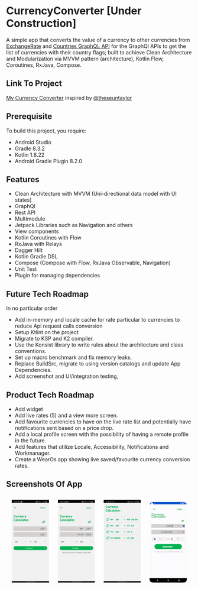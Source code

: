 # CurrencyConverter [Under Construction]
A simple app that converts the value of a currency to other currencies from [ExchangeRate](https://exchangerate.host/) and [Countries GraphQL API](https://countries.trevorblades.com/graphql) for the GraphQl APIs to get the list of currencies with their country flags; built to achieve Clean Architecture and Modularization via MVVM pattern (architecture), Kotlin Flow, Coroutines, RxJava, Compose. 

## Link To Project
[My Currency Converter](https://github.com/damade/CurrencyConverter) inspired by [@theseuntaylor](https://github.com/theseuntaylor)

## Prerequisite
To build this project, you require:
- Android Studio 
- Gradle 8.3.2
- Kotlin 1.8.22
- Android Gradle Plugin 8.2.0

## Features
* Clean Architecture with MVVM (Uni-directional data model with UI states)
* GraphQl
* Rest API
* Multimodule
* Jetpack Libraries such as Navigation and others
* View components
* Kotlin Coroutines with Flow
* RxJava with Relays
* Dagger Hilt
* Kotlin Gradle DSL
* Compose (Compose with Flow, RxJava Observable, Navigation)
* Unit Test
* Plugin for managing dependencies

## Future Tech Roadmap
In no particular order
* Add in-memory and locale cache for rate particular to currencies to reduce Api request calls conversion
* Setup Ktlint on the project
* Migrate to KSP and K2 compiler.
* Use the Konsist library to write rules about the architecture and class conventions.
* Set up macro benchmark and fix memory leaks. 
* Replace BuildSrc, migrate to using version catalogs and update App Dependencies.
* Add screenshot and UI/integration testing, 

## Product Tech Roadmap
* Add widget
* Add live rates (5) and a view more screen.
* Add favourite currencies to have on the live rate list and potentially have notifications sent based on a price drop.  
* Add a local profile screen with the possibility of having a remote profile in the future.
* Add features that utilize Locale, Accessibility, Notifications and Workmanager.
* Create a WearOs app showing live saved/favourite currency conversion rates.

<h2 align="left">Screenshots Of App</h2>
<h4 align="center">  
<img src="https://github.com/damade/CurrencyConverter/blob/main/screenshots/Screenshot_20220502-094654_CurrencyConverter.jpg" width="20%" vspace="10" hspace="10">
<img src="https://github.com/damade/CurrencyConverter/blob/main/screenshots/Screenshot_20220502-094810_CurrencyConverter.jpg" width="20%" vspace="10" hspace="10">
<img src="https://github.com/damade/CurrencyConverter/blob/main/screenshots/Screenshot_20220502-192804_CurrencyConverter.jpg" width="20%" vspace="10" hspace="10">
<img alt="Compose Screen" src="https://github.com/damade/CurrencyConverter/blob/main/screenshots/CurrencyCalculator.png" width="20%" vspace="10" hspace="10">

